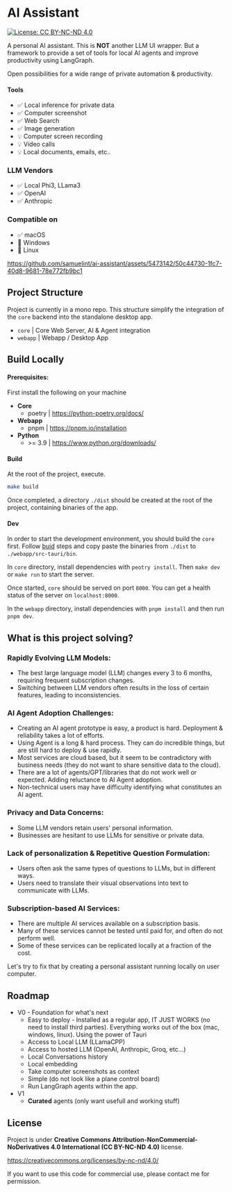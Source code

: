 # AI Assistant

[![License: CC BY-NC-ND 4.0](https://img.shields.io/badge/License-CC_BY--NC--ND_4.0-lightgrey.svg)](https://creativecommons.org/licenses/by-nc-nd/4.0/)

A personal AI assistant. 
This is **NOT** another LLM UI wrapper. But a framework to provide a set of tools for local AI agents and improve productivity using LangGraph.

Open possibilities for a wide range of private automation & productivity. 

 #### Tools
- ✅ Local inference for private data
- ✅ Computer screenshot
- ✅ Web Search
- ✅ Image generation
- 💡 Computer screen recording
- 💡 Video calls
- 💡 Local documents, emails, etc..

### LLM Vendors
- ✅ Local Phi3, LLama3
- ✅ OpenAI
- ✅ Anthropic

### Compatible on
- ✅ macOS
- 🚧 Windows
- 🚧 Linux

https://github.com/samuelint/ai-assistant/assets/5473142/50c44730-1fc7-40d8-9681-78e772fb9bc1

## Project Structure

Project is currently in a mono repo. This structure simplify the integration of the `core` backend into the standalone desktop app.

- `core` | Core Web Server, AI & Agent integration
- `webapp` | Webapp / Desktop App

## Build Locally

#### Prerequisites:

First install the following on your machine

- **Core**
  - poetry | https://python-poetry.org/docs/
- **Webapp**
  - pnpm | https://pnpm.io/installation
- **Python**
  - \>= 3.9 | https://www.python.org/downloads/


#### Build

At the root of the project, execute.

```bash
make build
```

Once completed, a directory `./dist` should be created at the root of the project, containing binaries of the app.

#### Dev

In order to start the development environment, you should build the `core` first. Follow [buid](#build) steps and copy paste the binaries from `./dist` to `./webapp/src-tauri/bin`.

In `core` directory, install dependencies with `peotry install`. Then `make dev` or `make run` to start the server.

Once started, `core` should be served on port `8000`. You can get a health status of the server on `localhost:8000`.

In the `webapp` directory, install dependencies with `pnpm install` and then run `pnpm dev`.

## What is this project solving?

### Rapidly Evolving LLM Models:

- The best large language model (LLM) changes every 3 to 6 months, requiring frequent subscription changes.
- Switching between LLM vendors often results in the loss of certain features, leading to inconsistencies.

### AI Agent Adoption Challenges:

- Creating an AI agent prototype is easy, a product is hard. Deployment & reliability takes a lot of efforts.
- Using Agent is a long & hard process. They can do incredible things, but are still hard to deploy & use rapidly.
- Most services are cloud based, but it seem to be contradictory with business needs (they do not want to share sensitive data to the cloud).
- There are a lot of agents/GPT/libraries that do not work well or expected. Adding reluctance to AI Agent adoption.
- Non-technical users may have difficulty identifying what constitutes an AI agent.

### Privacy and Data Concerns:

- Some LLM vendors retain users' personal information.
- Businesses are hesitant to use LLMs for sensitive or private data.

### Lack of personalization & Repetitive Question Formulation:

- Users often ask the same types of questions to LLMs, but in different ways.
- Users need to translate their visual observations into text to communicate with LLMs.

### Subscription-based AI Services:

- There are multiple AI services available on a subscription basis.
- Many of these services cannot be tested until paid for, and often do not perform well.
- Some of these services can be replicated locally at a fraction of the cost.

Let's try to fix that by creating a personal assistant running locally on user computer.

## Roadmap

- V0 - Foundation for what's next
  - Easy to deploy - Installed as a regular app, IT JUST WORKS (no need to install third parties). Everything works out of the box (mac, windows, linux). Using the power of Tauri
  - Access to Local LLM (LLamaCPP)
  - Access to hosted LLM (OpenAI, Anthropic, Groq, etc...)
  - Local Conversations history
  - Local embedding
  - Take computer screenshots as context
  - Simple (do not look like a plane control board)
  - Run LangGraph agents within the app.
- V1
  - **Curated** agents (only want usefull and working stuff)

## License

Project is under **Creative Commons Attribution-NonCommercial-NoDerivatives 4.0 International (CC BY-NC-ND 4.0)** license.

https://creativecommons.org/licenses/by-nc-nd/4.0/

If you want to use this code for commercial use, please contact me for permission.

